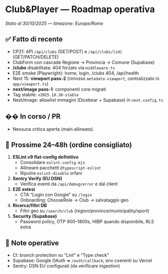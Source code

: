 # Club&Player — Roadmap operativa
_Stato al 30/10/2025 — timezone: Europe/Rome_

## ✅ Fatto di recente
- CP21: API `/api/clubs` (GET/POST) e `/api/clubs/[id]` (GET/PATCH/DELETE)
- ClubForm con cascade Regione → Provincia → Comune (Supabase)
- **/clubs** disabilitata: 404 forzato via `middleware.ts`
- E2E smoke (Playwright): home, login, /clubs 404, /api/health
- Next 15: **viewport pass-2** (rimosso `metadata.viewport`, centralizzato in `app/viewport.ts`)
- **next/image pass-1**: componenti core migrati
- Tag stabile: `v2025.10.30-stable`
- Next/image: allowlist immagini (Dicebear + Supabase) in `next.config.ts`

## �� In corso / PR
- Nessuna critica aperta (main allineato).

## 🎯 Prossime 24–48h (ordine consigliato)
1) **ESLint v9 flat-config definitivo**
   - Consolidare `eslint.config.mjs`
   - Allineare pacchetti `@typescript-eslint`
   - Ripulire `eslint-disable` orfani
2) **Sentry Verify (EU DSN)**
   - Verifica eventi da `/api/debug/error` e dal client
3) **E2E estesi**
   - CTA “Login con Google” su `/login`
   - Onboarding: ChooseRole → Club → salvataggio geo
4) **Ricerca/filtri DB**
   - Filtri geo su `/search/club` (region/province/municipality/sport)
5) **Security (Supabase)**
   - Password policy, OTP 900–1800s, HIBP quando disponibile, RLS extra

## 📌 Note operative
- CI: branch protection su “Lint” e “Type check”
- Supabase: Google OAuth ➜ `/auth/callback`; env coerenti su Vercel
- Sentry: DSN EU configurati (da verificare ingestion)
